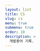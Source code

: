 ```yaml
---
layout: list
title: CS
slug: cs
menu: true
submenu: true
order: 10
description: >
  개발용어 기록.
---
```

